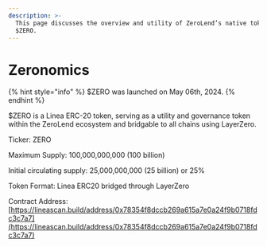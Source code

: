 ```yaml
---
description: >-
  This page discusses the overview and utility of ZeroLend’s native token -
  $ZERO.
---
```


# Zeronomics

{% hint style="info" %}
$ZERO was launched on May 06th, 2024.
{% endhint %}

$ZERO is a Linea ERC-20 token, serving as a utility and governance token within the ZeroLend ecosystem and bridgable to all chains using LayerZero.

Ticker: ZERO

Maximum Supply: 100,000,000,000 (100 billion)

Initial circulating supply: 25,000,000,000 (25 billion) or 25%&#x20;

Token Format: Linea ERC20 bridged through LayerZero

Contract Address: [https://lineascan.build/address/0x78354f8dccb269a615a7e0a24f9b0718fdc3c7a7](https://lineascan.build/address/0x78354f8dccb269a615a7e0a24f9b0718fdc3c7a7)
